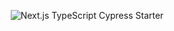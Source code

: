 <p align="center">
  <img src="https://www.canva.com/design/DAEjRON8I4k/mPDWYLEYLhMq3ngh5K4uZw/view?utm_content=DAEjRON8I4k&utm_campaign=designshare&utm_medium=link&utm_source=publishsharelink" alt="Next.js TypeScript Cypress Starter">
</p>